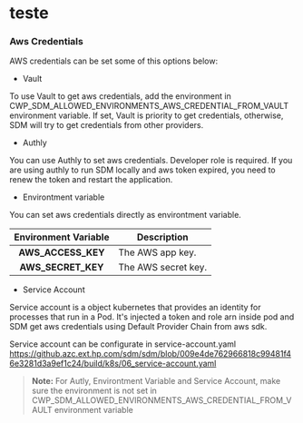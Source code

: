 # teste

### Aws Credentials


AWS credentials can be set some of this options below:


- Vault

To use Vault to get aws credentials, add the environment in CWP_SDM_ALLOWED_ENVIRONMENTS_AWS_CREDENTIAL_FROM_VAULT environment variable. If set, Vault is priority to get credentials, otherwise, SDM will try to get credentials from other providers.


- Authly

You can use Authly to set aws credentials. Developer role is required.
If you are using authly to run SDM locally and aws token expired, you need to renew the token and restart the application.


- Environtment variable

You can set aws credentials directly as environtment variable.


| Environment Variable | Description |
|:--------------------:|-------------|
| **AWS_ACCESS_KEY** | The AWS app key. |
| **AWS_SECRET_KEY** | The AWS secret key. |


- Service Account

Service account is a object kubernetes that provides an identity for processes that run in a Pod. It's injected a token and role arn inside pod and SDM get aws credentials using Default Provider Chain from aws sdk.

Service account can be configurate in service-account.yaml https://github.azc.ext.hp.com/sdm/sdm/blob/009e4de762966818c99481f46e3281d3a9ef1c24/build/k8s/06_service-account.yaml


> **Note:** For Autly, Environtment Variable and Service Account, make sure the environment is not set in CWP_SDM_ALLOWED_ENVIRONMENTS_AWS_CREDENTIAL_FROM_VAULT environment variable
